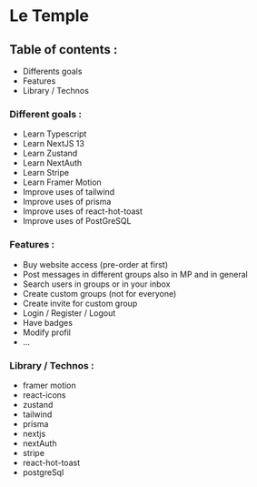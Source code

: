 # **Le Temple**

## Table of contents :

- Differents goals
- Features
- Library / Technos

### Different goals :

- Learn Typescript
- Learn NextJS 13
- Learn Zustand
- Learn NextAuth
- Learn Stripe
- Learn Framer Motion
- Improve uses of tailwind
- Improve uses of prisma
- Improve uses of react-hot-toast
- Improve uses of PostGreSQL

### Features :

- Buy website access (pre-order at first)
- Post messages in different groups also in MP and in general
- Search users in groups or in your inbox
- Create custom groups (not for everyone)
- Create invite for custom group
- Login / Register / Logout
- Have badges
- Modify profil
- ...

### Library / Technos :

- framer motion
- react-icons
- zustand
- tailwind
- prisma
- nextjs
- nextAuth
- stripe
- react-hot-toast
- postgreSql
